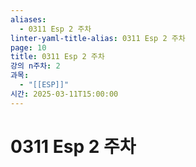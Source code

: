```yaml
---
aliases:
  - 0311 Esp 2 주차
linter-yaml-title-alias: 0311 Esp 2 주차
page: 10
title: 0311 Esp 2 주차
강의 n주차: 2
과목:
  - "[[ESP]]"
시간: 2025-03-11T15:00:00
---
```


# 0311 Esp 2 주차
